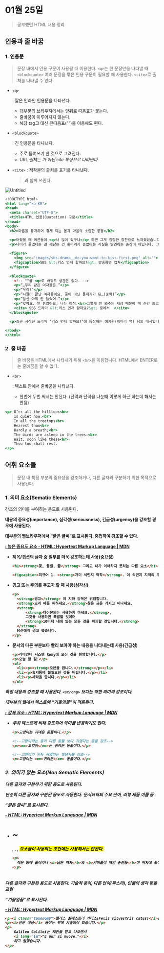 # 01월 25일

> 공부했던 HTML 내용 정리

## 인용과 줄 바꿈

### 1. 인용문

> 문장 내에서 인용 구문이 사용될 때 이용한다. `<q>`는 한 문장만을 나타낼 때 `<blockquote>` 여러 문장을 묶은 인용 구문이 필요할 때 사용한다. `<cite>`로 출처를 나타낼 수 있다.

- ```
  <q>
  ```

   : 짧은 인라인 인용문을 나타낸다.

  - 대부분의 브라우저에서는 앞뒤로 따옴표가 붙는다.
  - 줄바꿈이 이루어지지 않는다.
  - 해당 tag그 대신 큰따옴표(””)를 이용해도 된다.

- ```
  <blockquote>
  ```

   : 긴 인용문을 타나낸다.

  - 주로 들여쓰기 한 것으로 그려진다.
  - URL 출처는 <cite>가 아닌 cite 특성으로 나타낸다.

- `<cite>` : 저작물의 출처를 표기를 타나낸다. <blockquote>과 함께 쓰인다.

![Untitled](https://s3-us-west-2.amazonaws.com/secure.notion-static.com/bbe03a86-bb0b-40fb-b8cd-e55cc617cece/Untitled.png)

```jsx
<!DOCTYPE html>
<html lang="ko-KR">
<head>
  <meta charset="UTF-8">
  <title>HTML 인용(Quotation) 구문</title>
</head>
<body>
  <h2>마흔을 통과하며 겪게 되는 몸과 마음의 소란한 풍경</h2>

  <p>어렸을 때 어른들이 <q>너 많이 컸구나</q> 하면 그게 굉장한 칭찬으로 느껴졌었습니다. 다만 시간이 지난 것뿐인데… 지금은 <q>너 아직도 노안이 안 왔구나</q> <q>너 아직 머리숱이 많구나 (혹은 너 아직도 흰머리가 덜 났구나)</q> 등의 이야기가 퍽 반갑습니다. 어렸을 때는 시간이 흐른 것 때문에 칭찬받고, 나이 들어서는 시간을 비껴간 것 때문에 칭찬 비슷한 것을 듣습니다.</p>
  <p>나이가 들었다는 걸 깨닫는 건 흰머리가 늘었다는 사실을 발견하는 순간이 아닙니다. 그 흰머리를 대수롭지 않게 여기고 있다는 걸 발견하는 순간이지요. 듬성듬성 해진 머리, 오르기 시작한 뱃살, 거칠어져가는 피부, 예전 같지 않은 체력, 불쑥 찾아 드는 허무감… 나이 듦의 징후는 몸도 몸이지만 무엇보다 급격히 줄어든 자신감, 즉 심리적 위축감에서 확연히 드러납니다. </p>
  
  <figure>
    <img src="images/sbs-drama__do-you-want-to-kiss-first.png" alt="">
    <figcaption>SBS &lt;키스 먼저 할까요?&gt; 방송화면 캡쳐</figcaption>
  </figure>
  
  <blockquote>
    <!-- ""를 <q>로 바꿔도 상관은 없다. -->
    <p>“…우리 같은 여자들은.”</p>
    <p>“우리?”</p>
    <p>“시절이 끝난 여자들이요. 꽃이 아닌 풀떼기가 된…(중략)”</p>
    <p>“당신 아직 안 늙었어.”</p>
    <p>“맞아요. 안 늙었어요, 나는 아직.<br>그렇게 안 봐주는 세상 때문에 매 순간 늙고 있어서 그렇지.”</p>
    <cite>_SBS 드라마 &lt;키스 먼저 할까요?&gt; 중에서  </cite>
  </blockquote>

  <p>최근 시작한 드라마 ‘키스 먼저 할까요?’에 등장하는 예지원(이미라 역) 님의 대사입니다. 드라마를 보며, 이제 좀 살아봤다 싶은, 40대를 코앞에 둔, 혹은 40대를 지나고 있는 여성분들이라면 크게 공감하시지 않을까 싶었습니다.</p>
  
</body>
</html>
```

### 2. 줄 바꿈

> 줄 바꿈을 HTML에서 나타내기 위해 `<br>`을 이용합니다. HTML에서 ENTER로는 줄바꿈을 할 수 없다.

- ```
  <br>
  ```

   : 텍스트 안에서 줄바꿈을 나타낸다.

  - 한번에 두번 써서는 안된다. (단락과 단락을 나눈때 이렇게 하곤 하는데 해서는 안됨)

```jsx
<p> O’er all the hilltops<br>
    Is quiet now,<br>
    In all the treetops<br>
    Hearest thou<br>
    Hardly a breath;<br>
    The birds are asleep in the trees:<br>
    Wait, soon like these<br>
    Thou too shalt rest.
</p>
```



## 어휘 요소들

> 문장 내 특정 부분의 중요성을 강조하거나, 다른 글자와 구분하기 위한 목적으로 사용된다.

### 1. 의미 요소(Sematic Elements)

강조의 의미를 부여하는 용도로 사용된다.

<strong>

내용의 중요성(importance), 심각성(seriousness), 긴급성(urgency)을 강조할 경우에 사용된다.

대부분의 웹브라우저에서 “굵은 글씨”로 표시된다. 중첩하여 강조할 수 있다.

[: 높은 중요도 요소 - HTML: Hypertext Markup Language | MDN](https://developer.mozilla.org/ko/docs/Web/HTML/Element/strong)

- 제목/캡션의 글자 중 일부를 더욱 강조하는데 사용(중요성)

  ```html
  <h1><strong>꽃, 꿀벌, 꿀</strong> 그리고 내가 이해하지 못하는 다른 요소</h1>
  
  <figcaption>피규어 1. <strong>개미 식민지 역학</strong>. 이 식민지 지역의 개미는 열원(왼쪽 위)과 식량 공급원(오른쪽 아래)의 영향을 받습니다.</figcaption>
  ```

- 경고 또는 주의를 주고자 할 때 사용(심각성)

  ```html
  <p>
  	<strong>경고</strong> 이 지하 감옥은 위험합니다.
  	<strong>오리 때를 피하세요.</strong>찾은 금은 가지고 떠나세요.
  	<strong>
  		<strong>다이몬드는 사용하지 마세요.</strong>,
  		그것을 사용하면 폭발할 것이며
  		<strong>10미터 내에 있는 모든 것을 파괴할 것입니다.</strong>
  	</strong>
  	당신에게 경고 했습니다.
  </p>
  ```

- 문서의 다른 부분보다 빨리 보아야 하는 내용을 나타내는데 사용(긴급성)

  ```html
  <p>리마인더 시스템 Remy에 오신 것을 환영합니다.</p>
  <p>오늘 할 일:</p>
  <ul>
  	<li><p><strong>오븐을 끕니다.</strong></p></li>
  	<li><p>휴지통에 불필요한 것을 버립니다.</p></li>
  	<li><p>세탁을 합니다.</p></li>
  </ul>
  ```

<em>

특정 내용의 강조할 때 사용된다. `<strong>` 보다는 약한 의미의 강조이다.

대부분의 웹에서 텍스트에 “기울임꼴”이 적용된다.

[: 강세 요소 - HTML: Hypertext Markup Language | MDN](https://developer.mozilla.org/ko/docs/Web/HTML/Element/em)

- 주위 텍스트에 비해 강조되어 의미를 변경하기도 한다.

  ```html
  <p>고양이는 귀여운 동물이다.</p>
  
  <!--고양이라는 종이 다른 동물 보다 귀엽다는 종을 강조-->
  <p><em>고양이</em>는 귀여운 동물이다.</p> 
  
  <!--고양이가 유독 귀엽다는 형용사를 강조-->
  <p>고양이는 <em>귀여운</em> 동물이다.</p>
  ```

### 2. 의미가 없는 요소(Non Sematic Elements)

다른 글자와 구분하기 위한 용도로 사용된다.

<b>

단순히 다른 글자와 구분된 용도로 사용한다. 문서요약의 주요 단어, 리뷰 제품 이름 등.

“굵은 글씨”로 표시된다.

[- HTML: Hypertext Markup Language | MDN](https://developer.mozilla.org/ko/docs/Web/HTML/Element/b)

- <h1>~<h6>, <em>, <strong>, <mark> 요소들이 사용되는 조건에는 사용해서는 안된다.

  ```html
  <p>
  	작은 방에 들어가니 <b>낡은 엑자</b>와 <b>거미줄이 엮인 손전등</b>이 탁자에 놓여있었다.
  </p>
  ```

<i>

다른 글자와 구분된 용도로 사용한다. 기술적 용어, 다른 언어(목소리), 인물의 생각 등을 표현

“기울임꼴”로 표시된다.

[- HTML: Hypertext Markup Language | MDN](https://developer.mozilla.org/ko/docs/Web/HTML/Element/i)

```html
<p><i class="taxonomy">펠리스 실베스트리 카터스(Felis silvestris catus)</i>는 귀여워요.</p>
<p><i>신문 내용</i> 용어는 위에 기술되어 있습니다.</p>
<p>
	Galileo Galilei는 재판을 받고 나오면서
	<i lang="la">"E pur si muove."</i>
	라고 말했습니다.
</p>
```